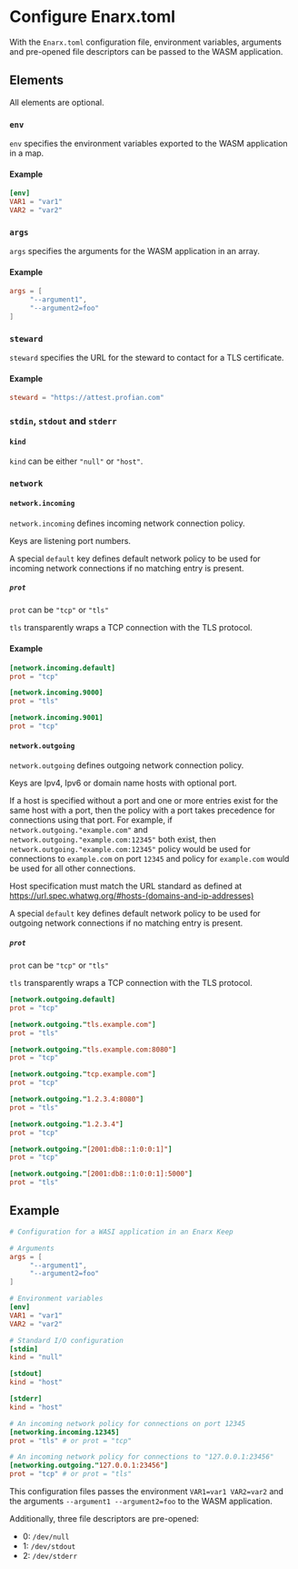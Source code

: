 # Configure Enarx.toml

With the `Enarx.toml` configuration file, environment variables, arguments and pre-opened file descriptors
can be passed to the WASM application.

## Elements

All elements are optional.

### `env`

`env` specifies the environment variables exported to the WASM application in a map.

#### Example

```toml
[env]
VAR1 = "var1"
VAR2 = "var2"
```

### `args`

`args` specifies the arguments for the WASM application in an array.

#### Example

```toml
args = [
     "--argument1",
     "--argument2=foo"
]
```

### `steward`

`steward` specifies the URL for the steward to contact for a TLS certificate.

#### Example

```toml
steward = "https://attest.profian.com"
```

### `stdin`, `stdout` and `stderr`

#### `kind`

`kind` can be either `"null"` or `"host"`.

### `network`

#### `network.incoming`

`network.incoming` defines incoming network connection policy.

Keys are listening port numbers.

A special `default` key defines default network policy to be used for incoming network connections if no matching entry is present.

##### `prot`

`prot` can be `"tcp"` or `"tls"`

`tls` transparently wraps a TCP connection with the TLS protocol.

#### Example

```toml
[network.incoming.default]
prot = "tcp"

[network.incoming.9000]
prot = "tls"

[network.incoming.9001]
prot = "tcp"
```

#### `network.outgoing`

`network.outgoing` defines outgoing network connection policy.

Keys are Ipv4, Ipv6 or domain name hosts with optional port.

If a host is specified without a port and one or more entries exist for the same host with a port, then the policy with a port takes precedence for connections using that port. For example, if `network.outgoing."example.com"` and `network.outgoing."example.com:12345"` both exist, then `network.outgoing."example.com:12345"` policy would be used for connections to `example.com` on port `12345` and policy for `example.com` would be used for all other connections.

Host specification must match the URL standard as defined at https://url.spec.whatwg.org/#hosts-(domains-and-ip-addresses)

A special `default` key defines default network policy to be used for outgoing network connections if no matching entry is present.

##### `prot`

`prot` can be `"tcp"` or `"tls"`

`tls` transparently wraps a TCP connection with the TLS protocol.

```toml
[network.outgoing.default]
prot = "tcp"

[network.outgoing."tls.example.com"]
prot = "tls"

[network.outgoing."tls.example.com:8080"]
prot = "tcp"

[network.outgoing."tcp.example.com"]
prot = "tcp"

[network.outgoing."1.2.3.4:8080"]
prot = "tls"

[network.outgoing."1.2.3.4"]
prot = "tcp"

[network.outgoing."[2001:db8::1:0:0:1]"]
prot = "tcp"

[network.outgoing."[2001:db8::1:0:0:1]:5000"]
prot = "tls"
```

## Example
```toml
# Configuration for a WASI application in an Enarx Keep

# Arguments
args = [
     "--argument1",
     "--argument2=foo"
]

# Environment variables
[env]
VAR1 = "var1"
VAR2 = "var2"

# Standard I/O configuration
[stdin]
kind = "null"

[stdout]
kind = "host"

[stderr]
kind = "host"

# An incoming network policy for connections on port 12345
[networking.incoming.12345]
prot = "tls" # or prot = "tcp"

# An incoming network policy for connections to "127.0.0.1:23456"
[networking.outgoing."127.0.0.1:23456"]
prot = "tcp" # or prot = "tls"
```

This configuration files passes the environment `VAR1=var1 VAR2=var2` and the arguments `--argument1 --argument2=foo` to the WASM application.

Additionally, three file descriptors are pre-opened:
- 0: `/dev/null`
- 1: `/dev/stdout`
- 2: `/dev/stderr`
